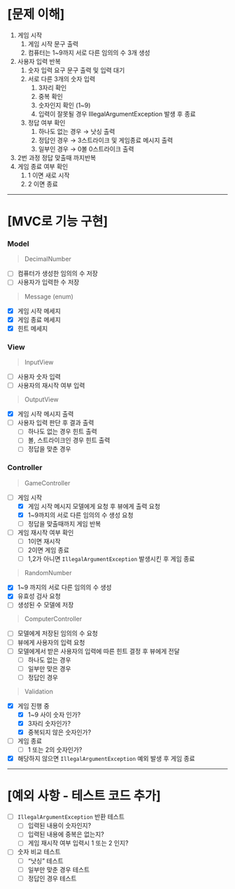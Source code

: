 # [문제 이해]

1. 게임 시작
    1. 게임 시작 문구 출력
    2. 컴퓨터는 1~9까지 서로 다른 임의의 수 3개 생성
2. 사용자 입력 반복
    1. 숫자 입력 요구 문구 출력 및 입력 대기
    2. 서로 다른 3개의 숫자 입력
        1. 3자리 확인
        2. 중복 확인
        3. 숫자인지 확인 (1~9)
        4. 입력이 잘못될 경우 IllegalArgumentException 발생 후 종료
    3. 정답 여부 확인
        1. 하나도 없는 경우 → 낫싱 출력
        2. 정답인 경우 → 3스트라이크 및 게임종료 메시지 출력
        3. 일부인 경우 → 0볼 0스트라이크 출력
3. 2번 과정 정답 맞출때 까지반복
4. 게임 종료 여부 확인
    1. 1 이면 새로 시작
    2. 2 이면 종료

---

# [MVC로 기능 구현]

### Model

> DecimalNumber
>

- [ ]  컴퓨터가 생성한 임의의 수 저장
- [ ]  사용자가 입력한 수 저장

> Message (enum)
>

- [X]  게임 시작 메세지
- [X]  게임 종료 메세지
- [X]  힌트 메세지

### View

> InputView
>

- [ ]  사용자 숫자 입력
- [ ]  사용자의 재시작 여부 입력

> OutputView
>

- [x]  게임 시작 메시지 출력
- [ ]  사용자 입력 판단 후 결과 출력
    - [ ]  하나도 없는 경우 힌트 출력
    - [ ]  볼, 스트라이크인 경우 힌트 출력
    - [ ]  정답을 맞춘 경우

### Controller

> GameController
>

- [ ]  게임 시작
    - [x]  게임 시작 메시지 모델에게 요청 후 뷰에게 출력 요청
    - [x]  1~9까지의 서로 다른 임의의 수 생성 요청
    - [ ]  정답을 맞출때까지 게임 반복
- [ ]  게임 재시작 여부 확인
    - [ ]  1이면 재시작
    - [ ]  2이면 게임 종료
    - [ ]  1,2가 아니면 `IllegalArgumentException` 발생시킨 후 게임 종료

> RandomNumber
>

- [x]  1~9 까지의 서로 다른 임의의 수 생성
- [x]  유효성 검사 요청
- [ ]  생성된 수 모델에 저장

> ComputerController
>

- [ ]  모델에게 저장된 임의의 수 요청
- [ ]  뷰에게 사용자의 입력 요청
- [ ]  모델에게서 받은 사용자의 입력에 따른 힌트 결정 후 뷰에게 전달
    - [ ]  하나도 없는 경우
    - [ ]  일부만 맞은 경우
    - [ ]  정답인 경우

> Validation
>

- [x]  게임 진행 중
    - [x]  1~9 사이 숫자 인가?
    - [x]  3자리 숫자인가?
    - [x]  중복되지 않은 숫자인가?
- [ ]  게임 종료
    - [ ]  1 또는 2의 숫자인가?
- [x]  해당하지 않으면 `IllegalArgumentException` 예외 발생 후 게임 종료

---

# [예외 사항 - 테스트 코드 추가]

- [ ]  `IllegalArgumentException` 반환 테스트
    - [ ]  입력된 내용이 숫자인지?
    - [ ]  입력된 내용에 중복은 없는지?
    - [ ]  게임 재시작 여부 입력시 1 또는 2 인지?
- [ ]  숫자 비교 테스트
    - [ ]  “낫싱” 테스트
    - [ ]  일부만 맞춘 경우 테스트
    - [ ]  정답인 경우 테스트